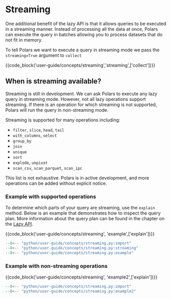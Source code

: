 # Streaming

<!-- Not included in the docs “until we have something we are proud of”. https://github.com/pola-rs/polars/pull/19087/files/92bffabe48c6c33a9ec5bc003d8683e59c97158c#r1788988580 -->

One additional benefit of the lazy API is that it allows queries to be executed in a streaming manner. Instead of processing all the data at once, Polars can execute the query in batches allowing you to process datasets that do not fit in memory.

To tell Polars we want to execute a query in streaming mode we pass the `streaming=True` argument to `collect`

{{code_block('user-guide/concepts/streaming','streaming',['collect'])}}

## When is streaming available?

Streaming is still in development. We can ask Polars to execute any lazy query in streaming mode. However, not all lazy operations support streaming. If there is an operation for which streaming is not supported, Polars will run the query in non-streaming mode.

Streaming is supported for many operations including:

- `filter`, `slice`, `head`, `tail`
- `with_columns`, `select`
- `group_by`
- `join`
- `unique`
- `sort`
- `explode`, `unpivot`
- `scan_csv`, `scan_parquet`, `scan_ipc`

This list is not exhaustive. Polars is in active development, and more operations can be added without explicit notice.

### Example with supported operations

To determine which parts of your query are streaming, use the `explain` method. Below is an example that demonstrates how to inspect the query plan. More information about the query plan can be found in the chapter on the [Lazy API](https://docs.pola.rs/user-guide/lazy/query-plan/).

{{code_block('user-guide/concepts/streaming', 'example',['explain'])}}

```python exec="on" result="text" session="user-guide/streaming"
--8<-- "python/user-guide/concepts/streaming.py:import"
--8<-- "python/user-guide/concepts/streaming.py:streaming"
--8<-- "python/user-guide/concepts/streaming.py:example"
```

### Example with non-streaming operations

{{code_block('user-guide/concepts/streaming', 'example2',['explain'])}}

```python exec="on" result="text" session="user-guide/streaming"
--8<-- "python/user-guide/concepts/streaming.py:import"
--8<-- "python/user-guide/concepts/streaming.py:example2"
```
